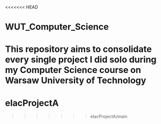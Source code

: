 <<<<<<< HEAD
# WUT_Computer_Science
This repository aims to consolidate every single project I did solo during my Computer Science course on Warsaw University of Technology
=======
# elacProjectA
>>>>>>> elacProjectA/main
